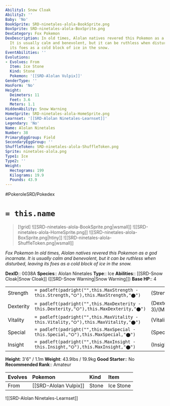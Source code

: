 ```yaml
---
Ability1: Snow Cloak
Ability2: ''
Baby: 'No'
BookSprite: SRD-ninetales-alola-BookSprite.png
BoxSprite: SRD-ninetales-alola-BoxSprite.png
DexCategory: Fox Pokemon
DexDescription: In old times, Alolan natives revered this Pokemon as a god incarnate.
  It is usually calm and benevolent, but it can be ruthless when disturbed, leaving
  its foes as a cold block of ice in the snow.
EventAbilities: ''
Evolutions:
- Evolves: From
  Item: Ice Stone
  Kind: Stone
  Pokemon: '[[SRD-Alolan Vulpix]]'
GenderType: ''
HasForm: 'No'
Height:
  Deimeters: 11
  Feet: 3.6
  Meters: 1.1
HiddenAbility: Snow Warning
HomeSprite: SRD-ninetales-alola-HomeSprite.png
Learnset: '[[SRD-Alolan Ninetales-Learnset]]'
Legendary: 'No'
Name: Alolan Ninetales
Number: 38
PrimaryEggGroup: Field
SecondaryEggGroup: ''
ShuffleToken: SRD-ninetales-alola-ShuffleToken.png
Sprite: ninetales-alola.png
Type1: Ice
Type2: ''
Weight:
  Hectograms: 199
  Kilograms: 19.9
  Pounds: 43.9
---
```


#PokeroleSRD/Pokedex

# `= this.name`

> [!grid]
> ![[SRD-ninetales-alola-BookSprite.png|wsmall]]
> ![[SRD-ninetales-alola-HomeSprite.png]]
> ![[SRD-ninetales-alola-BoxSprite.png|htiny]]
> ![[SRD-ninetales-alola-ShuffleToken.png|wsmall]]


*Fox Pokemon*
*In old times, Alolan natives revered this Pokemon as a god incarnate. It is usually calm and benevolent, but it can be ruthless when disturbed, leaving its foes as a cold block of ice in the snow.*

**DexID**:: 0038A
**Species**:: Alolan Ninetales
**Type**:: Ice
**Abilities**:: [[SRD-Snow Cloak|Snow Cloak]] ([[SRD-Snow Warning|Snow Warning]])
**Base HP**:: 4

|           |                                                                                        |                                          |
| --------- | -------------------------------------------------------------------------------------- | ---------------------------------------- |
| Strength  | `= padleft(padright("",this.MaxStrength - this.Strength,"⭘"),this.MaxStrength,"⬤")`    | (Strength::2)/(MaxStrength::4)   |
| Dexterity | `= padleft(padright("",this.MaxDexterity - this.Dexterity,"⭘"),this.MaxDexterity,"⬤")` | (Dexterity:: 3)/(MaxDexterity::6) |
| Vitality  | `= padleft(padright("",this.MaxVitality - this.Vitality,"⭘"),this.MaxVitality,"⬤")`    | (Vitality::2)/(MaxVitality::5)   |
| Special   | `= padleft(padright("",this.MaxSpecial - this.Special,"⭘"),this.MaxSpecial,"⬤")`       | (Special::2)/(MaxSpecial::5)     |
| Insight   | `= padleft(padright("",this.MaxInsight - this.Insight,"⭘"),this.MaxInsight,"⬤")`       | (Insight::3)/(MaxInsight::6)     |

**Height**: 3'6" / 1.1m
**Weight**: 43.9lbs / 19.9kg
**Good Starter**:: No
**Recommended Rank**:: Amateur

| Evolves   | Pokemon               | Kind   | Item      |
|:----------|:----------------------|:-------|:----------|
| From      | [[SRD-Alolan Vulpix]] | Stone  | Ice Stone |

![[SRD-Alolan Ninetales-Learnset]]